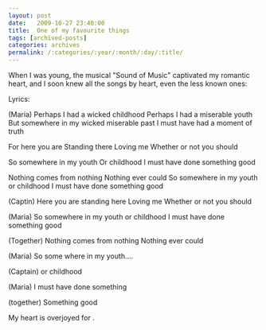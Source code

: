 ```yaml
---
layout: post
date:	2009-10-27 23:40:00
title:  One of my favourite things
tags: [archived-posts]
categories: archives
permalink: /:categories/:year/:month/:day/:title/
---
```

When I was young, the musical "Sound of Music" captivated my romantic heart, and I soon knew all the songs by heart, even the less known ones:


<lj-embed id="128"/>


Lyrics:


(Maria)
Perhaps I had a wicked childhood
Perhaps I had a miserable youth
But somewhere in my wicked miserable past
I must have had a moment of truth

For here you are
Standing there
Loving me
Whether or not you should

So somewhere in my youth
Or childhood
I must have done something good

Nothing comes from nothing
Nothing ever could
So somewhere in my youth or childhood
I must have done something good

(Captin)
Here you are standing here
Loving me
Whether or not you should

(Maria)
So somewhere in my youth or childhood
I must have done something good

(Together)
Nothing comes from nothing
Nothing ever could

(Maria)
So some where in my youth....

(Captain)
or childhood

(Maria)
I must have done something

(together)
Something good



My heart is overjoyed for <lj user="kadambarid">.
